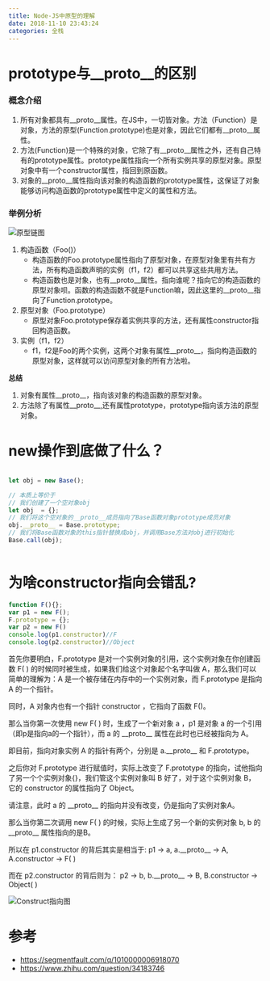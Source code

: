 ```yaml
---
title: Node-JS中原型的理解
date: 2018-11-10 23:43:24
categories: 全栈
---
```


# prototype与\_\_proto\_\_的区别

### 概念介绍

1. 所有对象都具有\_\_proto\_\_属性。在JS中，一切皆对象。方法（Function）是对象，方法的原型(Function.prototype)也是对象，因此它们都有\_\_proto\_\_属性。
2. 方法(Function)是一个特殊的对象，它除了有\_\_proto\_\_属性之外，还有自己特有的prototype属性。prototype属性指向一个所有实例共享的原型对象。原型对象中有一个constructor属性，指回到原函数。
3. 对象的\_\_proto\_\_属性指向该对象的构造函数的prototype属性，这保证了对象能够访问构造函数的prototype属性中定义的属性和方法。

### 举例分析

![原型链图](/image/js_prototype.jpg)

1. 构造函数（Foo()）
	- 构造函数的Foo.prototype属性指向了原型对象，在原型对象里有共有方法，所有构造函数声明的实例（f1，f2）都可以共享这些共用方法。
	- 构造函数也是对象，也有\_\_proto\_\_属性。指向谁呢？指向它的构造函数的原型对象呗。函数的构造函数不就是Function嘛，因此这里的\_\_proto\_\_指向了Function.prototype。
2. 原型对象（Foo.prototype）
	- 原型对象Foo.prototype保存着实例共享的方法，还有属性constructor指回构造函数。
3. 实例（f1，f2）
	- f1，f2是Foo的两个实例，这两个对象有属性\_\_proto\_\_，指向构造函数的原型对象，这样就可以访问原型对象的所有方法啦。

**总结**

1. 对象有属性\_\_proto\_\_，指向该对象的构造函数的原型对象。
2. 方法除了有属性\_\_proto\_\_,还有属性prototype，prototype指向该方法的原型对象。



# new操作到底做了什么？

```javascript
 
let obj = new Base();

// 本质上等价于
// 我们创建了一个空对象obj
let obj  = {}; 
// 我们将这个空对象的__proto__成员指向了Base函数对象prototype成员对象
obj.__proto__ = Base.prototype;
// 我们将Base函数对象的this指针替换成obj，并调用Base方法对obj进行初始化
Base.call(obj);
 
```

# 为啥constructor指向会错乱?

```javascript
function F(){};
var p1 = new F();
F.prototype = {};
var p2 = new F()
console.log(p1.constructor)//F
console.log(p2.constructor)//Object
```
 
首先你要明白，F.prototype 是对一个实例对象的引用，这个实例对象在你创建函数 F( ) 的时候同时被生成，如果我们给这个对象起个名字叫做 A，那么我们可以简单的理解为：A 是一个被存储在内存中的一个实例对象，而 F.prototype 是指向 A 的一个指针。

同时，A 对象内也有一个指针 constructor ，它指向了函数 F()。

那么当你第一次使用 new F( ) 时，生成了一个新对象 a ，p1 是对象 a 的一个引用（即p是指向a的一个指针），而 a 的 \_\_proto\_\_ 属性在此时也已经被指向为 A。

即目前，指向对象实例 A 的指针有两个，分别是 a.\_\_proto\_\_ 和 F.prototype。

之后你对 F.prototype 进行赋值时，实际上改变了 F.prototype 的指向，试他指向了另一个个实例对象{}，我们管这个实例对象叫 B 好了，对于这个实例对象 B，它的 constructor 的属性指向了 Object。

请注意，此时 a 的 \_\_proto\_\_ 的指向并没有改变，仍是指向了实例对象A。

那么当你第二次调用 new F( ) 的时候，实际上生成了另一个新的实例对象 b, b 的 \_\_proto\_\_ 属性指向的是B。

所以在 p1.constructor 的背后其实是相当于:
p1 -> a, a.\_\_proto\_\_ -> A, A.constructor -> F( )

而在 p2.constructor 的背后则为：
p2 -> b, b.\_\_proto\_\_ -> B, B.constructor -> Object( )

![Construct指向图](/image/js_construct.png)

# 参考
- https://segmentfault.com/q/1010000006918070
- https://www.zhihu.com/question/34183746
